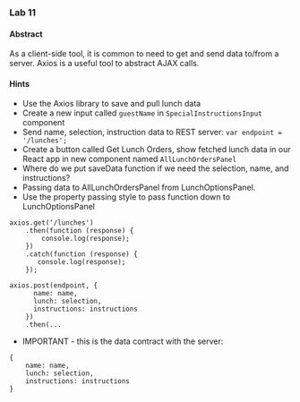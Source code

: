 ### Lab 11
#### Abstract
As a client-side tool, it is common to need to get and send data to/from a server.  Axios is a useful tool to abstract AJAX calls.

#### Hints
- Use the Axios library to save and pull lunch data
- Create a new input called `guestName` in `SpecialInstructionsInput` component
- Send name, selection, instruction data to REST server: `var endpoint = '/lunches';`
- Create a button called Get Lunch Orders, show fetched lunch data in our React app in new component named `AllLunchOrdersPanel`
- Where do we put saveData function if we need the selection, name, and instructions?
- Passing data to AllLunchOrdersPanel from LunchOptionsPanel.
- Use the property passing style to pass function down to LunchOptionsPanel
```
axios.get(‘/lunches')
    .then(function (response) {
        console.log(response);
    })
    .catch(function (response) {
       console.log(response);
    });
```
```
axios.post(endpoint, {
      name: name,
      lunch: selection,
      instructions: instructions
    })
    .then(...
```
- IMPORTANT - this is the data contract with the server:
```
{
    name: name,
    lunch: selection,
    instructions: instructions
}
```
